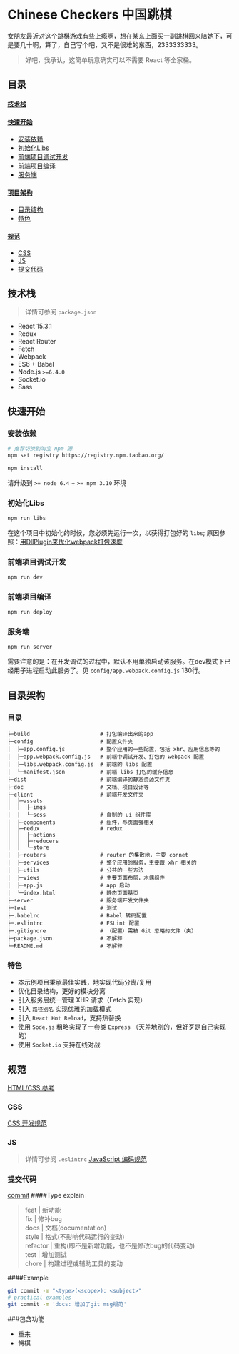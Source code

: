# Chinese Checkers 中国跳棋
女朋友最近对这个跳棋游戏有些上瘾啊，想在某东上面买一副跳棋回来陪她下，可是要几十啊，算了，自己写个吧，又不是很难的东西，2333333333。

>好吧，我承认，这简单玩意确实可以不需要 React 等全家桶。

## 目录
#### [技术栈](#features)
#### [快速开始](#getting-started)
  * [安装依赖](#dependencies)
  * [初始化Libs](#init-libs)
  * [前端项目调试开发](#dev-for-fe)
  * [前端项目编译](#deploy-for-fe)
  * [服务端](#dev-for-server)

#### [项目架构](#architecture)
  * [目录结构](#tree)
  * [特色](#character)

#### [规范](#standard)
  * [CSS](#css)
  * [JS](#eslint)
  * [提交代码](#commit)

## <a name="features">技术栈</a>
> 详情可参阅 `package.json`

* React 15.3.1
* Redux
* React Router
* Fetch
* Webpack
* ES6 + Babel
* Node.js `>=6.4.0`
* Socket.io
* Sass

## <a name="getting-started">快速开始</a>

### <a name="dependencies">安装依赖</a>
```bash
# 推荐切换到淘宝 npm 源
npm set registry https://registry.npm.taobao.org/

npm install
```
请升级到 `>= node 6.4` + `>= npm 3.10` 环境  

### <a name="init-libs">初始化Libs </a>
```bash
npm run libs
```
在这个项目中初始化的时候，您必须先运行一次，以获得打包好的 `libs`;
原因参照：[用DllPlugin来优化webpack打包速度](http://blog.anchengjian.com/#!/posts/2016/%E5%AE%9E%E8%B7%B5DllPlugin%E6%9D%A5%E4%BC%98%E5%8C%96webpack%E6%89%93%E5%8C%85%E9%80%9F%E5%BA%A6.md)   

### <a name="dev-for-fe">前端项目调试开发 </a>
```bash
npm run dev
```

### <a name="deploy-for-fe">前端项目编译 </a>
```bash
npm run deploy
```

### <a name="dev-for-server">服务端 </a>
```bash
npm run server
```
需要注意的是：在开发调试的过程中，默认不用单独启动该服务。在dev模式下已经用子进程启动此服务了。见 `config/app.webpack.config.js` 130行。   

## <a name="architecture">目录架构 </a>
### <a name="tree">目录 </a>
```
├─build                      # 打包编译出来的app
├─config                     # 配置文件夹
│  ├─app.config.js           # 整个应用的一些配置，包括 xhr、应用信息等的
│  ├─app.webpack.config.js   # 前端中调试开发、打包的 webpack 配置
│  ├─libs.webpack.config.js  # 前端的 libs 配置
│  └─manifest.json           # 前端 libs 打包的缓存信息
├─dist                       # 前端编译的静态资源文件夹
├─doc                        # 文档、项目设计等
├─client                     # 前端开发文件夹
│  ├─assets
│  │  ├─imgs
│  │  └─scss                 # 自制的 ui 组件库
│  ├─components              # 组件，与页面强相关
│  ├─redux                   # redux
│  │  ├─actions 
│  │  ├─reducers 
│  │  └─store 
│  ├─routers                 # router 的集散地，主要 connet
│  ├─services                # 整个应用的服务，主要跟 xhr 相关的
│  ├─utils                   # 公共的一些方法
│  ├─views                   # 主要页面布局，木偶组件
│  ├─app.js                  # app 启动
│  └─index.html              # 静态页面基页
├─server                     # 服务端开发文件夹
├─test                       # 测试
├─.babelrc                   # Babel 转码配置
├─.eslintrc                  # ESLint 配置
├─.gitignore                 # （配置）需被 Git 忽略的文件（夹）
├─package.json               # 不解释
└─README.md                  # 不解释
```

### <a name="character">特色</a>
* 本示例项目秉承最佳实践，地实现代码分离/复用
* 优化目录结构，更好的模块分离
* 引入服务层统一管理 XHR 请求（Fetch 实现）
* 引入 `路径别名` 实现优雅的加载模式
* 引入 `React Hot Reload`，支持热替换
* 使用 `Sode.js` 粗略实现了一套类 `Express` （天差地别的，但好歹是自己实现的）
* 使用 `Socket.io` 支持在线对战

## <a name="standard">规范</a>
[HTML/CSS 参考](https://github.com/doyoe/html-css-guide)

### <a name="css">CSS</a>
[CSS 开发规范](https://github.com/frozenui/frozenui/blob/master/doc/css.md)

### <a name="eslint">JS</a>
> 详情可参阅 `.eslintrc`
[JavaScript 编码规范](https://github.com/yuche/javascript)

### <a name="commit">提交代码</a>
[commit](http://www.ruanyifeng.com/blog/2016/01/commit_message_change_log.html)
####Type explain
>feat     | 新功能   
>fix      | 修补bug   
>docs     | 文档(documentation)   
>style    | 格式(不影响代码运行的变动)   
>refactor | 重构(即不是新增功能，也不是修改bug的代码变动)   
>test     | 增加测试   
>chore    | 构建过程或辅助工具的变动   

####Example
```bash
git commit -m "<type>(<scope>): <subject>"
# practical examples
git commit -m 'docs: 增加了git msg规范'
```

###包含功能
* 重来
* 悔棋

